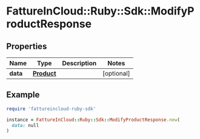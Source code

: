 # FattureInCloud::Ruby::Sdk::ModifyProductResponse

## Properties

| Name | Type | Description | Notes |
| ---- | ---- | ----------- | ----- |
| **data** | [**Product**](Product.md) |  | [optional] |

## Example

```ruby
require 'fattureincloud-ruby-sdk'

instance = FattureInCloud::Ruby::Sdk::ModifyProductResponse.new(
  data: null
)
```

